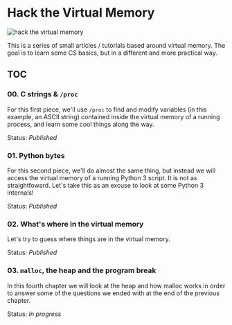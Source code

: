 # Hack the Virtual Memory

![hack the virtual memory](https://s3-us-west-1.amazonaws.com/holbertonschool/medias/hack_the_vm_0.png)

This is a series of small articles / tutorials based around virtual memory. The goal is to learn some CS basics, but in a different and more practical way.

## TOC

### 00. C strings & `/proc`

For this first piece, we'll use `/proc` to find and modify variables (in this example, an ASCII string) contained inside the virtual memory of a running process, and learn some cool things along the way.

Status: _Published_

### 01. Python bytes

For this second piece, we'll do almost the same thing, but instead we will access the virtual memory of a running Python 3 script. It is not as straightfoward. Let's take this as an excuse to look at some Python 3 internals!

Status: _Published_

### 02. What's where in the virtual memory

Let's try to guess where things are in the virtual memory.

Status: _Published_

### 03. `malloc`, the heap and the program break

In this fourth chapter we will look at the heap and how malloc works in order to answer some of the questions we ended with at the end of the previous chapter.

Status: _In progress_
